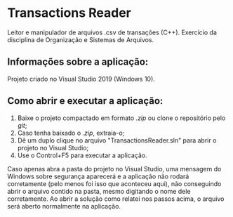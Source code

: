 # Transactions Reader

Leitor e manipulador de arquivos .csv de transações (C++). Exercício da disciplina de Organização e Sistemas de Arquivos.

## Informações sobre a aplicação:

Projeto criado no Visual Studio 2019 (Windows 10).

## Como abrir e executar a aplicação:

1. Baixe o projeto compactado em formato *.zip* ou clone o repositório pelo *git*;
2. Caso tenha baixado o *.zip*, extraia-o;
3. Dê um duplo clique no arquivo "TransactionsReader.sln" para abrir o projeto no Visual Studio;
4. Use o Control+F5 para executar a aplicação.

Caso apenas abra a pasta do projeto no Visual Studio, uma mensagem do Windows sobre segurança aparecerá e a aplicação não rodará corretamente (pelo menos foi isso que aconteceu aqui), não conseguindo abrir o arquivo contido na pasta, mesmo digitando o nome dele corretamente. Ao abrir a solução como relatei nos passos acima, o arquivo será aberto normalmente na aplicação.
